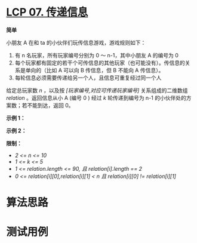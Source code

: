 # [LCP 07. 传递信息][cnTitle]

**简单**

小朋友 A 在和 ta 的小伙伴们玩传信息游戏，游戏规则如下：

1. 有 n 名玩家，所有玩家编号分别为 0 ～ n-1，其中小朋友 A 的编号为 0 
2. 每个玩家都有固定的若干个可传信息的其他玩家（也可能没有）。传信息的关系是单向的（比如 A 可以向 B 传信息，但 B 不能向 A 传信息）。 
3. 每轮信息必须需要传递给另一个人，且信息可重复经过同一个人

给定总玩家数  *n* ，以及按  *[玩家编号,对应可传递玩家编号]*  关系组成的二维数组  *relation* 。返回信息从小 A (编号 0 ) 经过  *k*  轮传递到编号为 n-1 的小伙伴处的方案数；若不能到达，返回 0。

**示例 1：** 


**示例 2：** 


**限制：** 

-  *2 <= n <= 10*  
-  *1 <= k <= 5*  
-  *1 <= relation.length <= 90, 且 relation[i].length == 2*  
-  *0 <= relation[i][0],relation[i][1] < n 且 relation[i][0] != relation[i][1]* 




# 算法思路

# 测试用例
```
```

[cnTitle]: https://leetcode-cn.com/problems/chuan-di-xin-xi/

